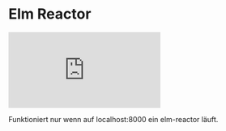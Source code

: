 # Elm Reactor

<iframe src="http://localhost:8000" frameborder="0"></iframe>

<notes>

Funktioniert nur wenn auf localhost:8000 ein elm-reactor läuft.

</notes>


